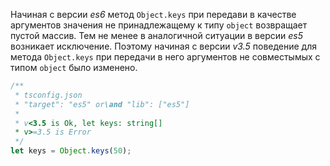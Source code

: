 Начиная с версии *es6* метод `Object.keys` при передави в качестве аргументов значения не принадлежащему к типу `object` возвращает пустой массив. Тем не менее в аналогичной ситуации в версии *es5* возникает исключение. Поэтому начиная с версии *v3.5* поведение для метода `Object.keys` при передачи в него аргументов не совместымых с типом `object` было изменено.

`````typescript
/**
 * tsconfig.json
 * "target": "es5" or\and "lib": ["es5"]
 * 
 * v<3.5 is Ok, let keys: string[]
 * v>=3.5 is Error
 */
let keys = Object.keys(50);
`````